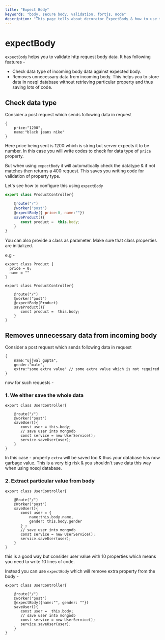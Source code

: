 ```yaml
---
title: "Expect Body"
keywords: "body, secure body, validation, fortjs, node"
description: "This page tells about decorator ExpectBody & how to use this."
---
```


# expectBody

`expectBody` helps you to validate http request body data. It has following features -

* Check data type of incoming body data against expected body.
* Removes unnecessary data from incoming body. This helps you to store data in nosql database without retrieving particular property and thus saving lots of code.

## Check data type
Consider a post request which sends following data in request 

```
{
    price:"1200",
    name:"black jeans nike"
}
```

Here price being sent is 1200 which is string but server expects it to be number. In this case you will write codes to check for data type of `price` property. 

But when using `expectBody` it will automatically check the datatype & if not matches then returns a 400 request. This saves you writing code for validation of property type.

Let's see how to configure this using `expectBody`

```javascript
export class ProductController{

    @route("/")
    @worker("post")
    @expectBody({ price:0, name:""})
    saveProduct(){
       const product =  this.body;
    }
}
```

You can also provide a class as parameter. Make sure that class properties are initialized.

e.g - 

```
export class Product {
  price = 0;
  name = ""
}

export class ProductController{

    @route("/")
    @worker("post")
    @expectBody(Product)
    saveProduct(){
       const product =  this.body;
    }
}
```
## Removes unnecessary data from incoming body

Consider a post request which sends following data in request 

```
{
    name:"ujjwal gupta",
    gender:"male",
    extra:"some extra value" // some extra value which is not required
}
```

now for such requests -

### 1. We either save the whole data

```
export class UserController{

    @route("/")
    @worker("post")
    saveUser(){
       const user = this.body;
       // save user into mongodb
       const service = new UserService();
       service.saveUser(user);
    }
}
```

In this case - property `extra` will be saved too & thus your database has now garbage value. This is a very big risk & you shouldn't save data this way when using nosql database.

### 2. Extract particular value from body

```
export class UserController{

    @Route("/")
    @Worker("post")
    saveUser(){
       const user = {
           name:this.body.name,
           gender: this.body.gender
       } ;
       // save user into mongodb
       const service = new UserService();
       service.saveUser(user);
    }
}
```

this is a good way but consider user value with 10 properties which means you need to write 10 lines of code.

Instead you can use `expectBody` which will remove extra property from the body -

```
export class UserController{

    @route("/")
    @worker("post")
    @expectBody({name:"", gender: ""})
    saveUser(){
       const user =  this.body;
       // save user into mongodb
       const service = new UserService();
       service.saveUser(user);
    }
}
```
